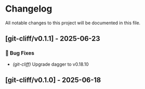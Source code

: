 # Changelog

All notable changes to this project will be documented in this file.

## [git-cliff/v0.1.1] - 2025-06-23

### 🐛 Bug Fixes

- *(git-cliff)* Upgrade dagger to v0.18.10

## [git-cliff/v0.1.0] - 2025-06-18

